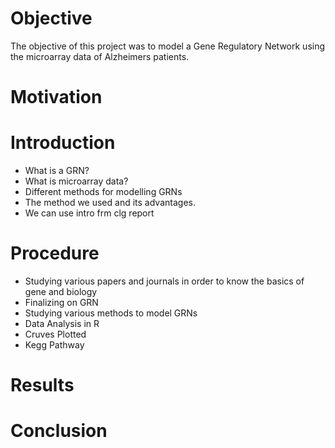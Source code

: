 # Objective

The objective of this project was to model a Gene Regulatory Network using the microarray data of Alzheimers patients. 

# Motivation


# Introduction

* What is a GRN?
* What is microarray data?
* Different methods for modelling GRNs
* The method we used and its advantages.
* We can use intro frm clg report

# Procedure

* Studying various papers and journals in order to know the basics of gene and biology
* Finalizing on GRN
* Studying various methods to model GRNs
* Data Analysis in R
* Cruves Plotted
* Kegg Pathway

# Results

# Conclusion